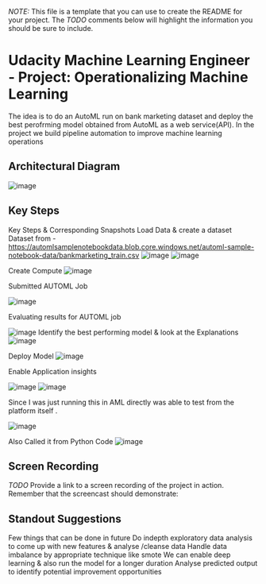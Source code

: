 *NOTE:* This file is a template that you can use to create the README for your project. The *TODO* comments below will highlight the information you should be sure to include.


# Udacity Machine Learning Engineer - Project: Operationalizing Machine Learning
The idea is to do an AutoML run on  bank marketing dataset and deploy the best perofrming model obtained from AutoML as a web service(API). In the project we build pipeline automation to improve machine learning operations


## Architectural Diagram
![image](https://github.com/palbha/udacity_aml_project2/assets/20269788/484beaae-9056-4d56-9ada-0fbfaf851e68)


## Key Steps
Key Steps & Corresponding Snapshots
Load Data & create a dataset
Dataset from - https://automlsamplenotebookdata.blob.core.windows.net/automl-sample-notebook-data/bankmarketing_train.csv
![image](https://github.com/palbha/udacity_aml_project2/assets/20269788/3688fa79-cd6a-4ccd-a9e5-2508449871ab)
![image](https://github.com/palbha/udacity_aml_project2/assets/20269788/19dbed5b-2f9e-48b4-af1d-818c32009715)


Create Compute
![image](https://github.com/palbha/udacity_aml_project2/assets/20269788/aa273113-e82a-40d3-b74a-0845a5ee6dfa)

Submitted AUTOML Job

![image](https://github.com/palbha/udacity_aml_project2/assets/20269788/de752326-2cc3-4503-9868-a4aa152999f1)

Evaluating results for AUTOML job

![image](https://github.com/palbha/udacity_aml_project2/assets/20269788/9827dcd0-eb03-4a68-b550-ec98dd67d794)
Identify the best performing model & look at the Explanations
![image](https://github.com/palbha/udacity_aml_project2/assets/20269788/c4d43f07-5a63-468e-9759-0e672b0ce6c0)

Deploy Model
![image](https://github.com/palbha/udacity_aml_project2/assets/20269788/39bc6c6d-feb9-4108-93a3-80bd6164452b)

Enable Application insights

![image](https://github.com/palbha/udacity_aml_project2/assets/20269788/fe144dda-8ba8-48a9-bf19-af97b0dcba6c)
![image](https://github.com/palbha/udacity_aml_project2/assets/20269788/a5f43a65-3e00-43e9-8211-c25fafa8e0b4)

Since I was just running this in AML directly was able to test from the platform itself .

![image](https://github.com/palbha/udacity_aml_project2/assets/20269788/d3c7b113-5038-44dc-8f7b-036f107c7278)

Also Called it from Python Code
![image](https://github.com/palbha/udacity_aml_project2/assets/20269788/e00f1aed-014b-4804-b826-e296cc249c0f)

## Screen Recording
*TODO* Provide a link to a screen recording of the project in action. Remember that the screencast should demonstrate:

## Standout Suggestions
Few things that can be done in future
Do indepth exploratory data analysis to come up with new features & analyse /cleanse data
Handle data imbalance by appropriate technique like smote
We can enable deep learning & also run the model for a longer duration
Analyse predicted output to identify potential improvement opportunities

